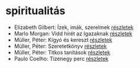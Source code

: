 # spiritualitás

- Elizabeth Gilbert: Ízek, imák, szerelmek [részletek](_details/Elizabeth%20Gilbert.md#id_802)
- Marlo Morgan: Vidd hírét az Igazaknak [részletek](_details/Marlo%20Morgan.md#id_1010)
- Müller, Péter: Kígyó és kereszt [részletek](_details/M%C3%BCller%2C%20P%C3%A9ter.md#id_113)
- Müller, Péter: Szeretetkönyv [részletek](_details/M%C3%BCller%2C%20P%C3%A9ter.md#id_115)
- Müller, Péter: Titkos tanítások [részletek](_details/M%C3%BCller%2C%20P%C3%A9ter.md#id_116)
- Paulo Coelho: Tizenegy perc [részletek](_details/Paulo%20Coelho.md#id_263)